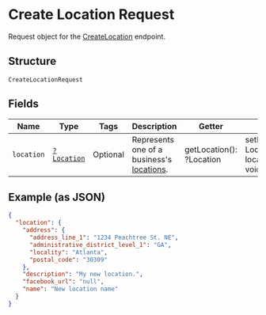 
# Create Location Request

Request object for the [CreateLocation](/doc/apis/locations.md#create-location) endpoint.

## Structure

`CreateLocationRequest`

## Fields

| Name | Type | Tags | Description | Getter | Setter |
|  --- | --- | --- | --- | --- | --- |
| `location` | [`?Location`](/doc/models/location.md) | Optional | Represents one of a business's [locations](https://developer.squareup.com/docs/locations-api). | getLocation(): ?Location | setLocation(?Location location): void |

## Example (as JSON)

```json
{
  "location": {
    "address": {
      "address_line_1": "1234 Peachtree St. NE",
      "administrative_district_level_1": "GA",
      "locality": "Atlanta",
      "postal_code": "30309"
    },
    "description": "My new location.",
    "facebook_url": "null",
    "name": "New location name"
  }
}
```

